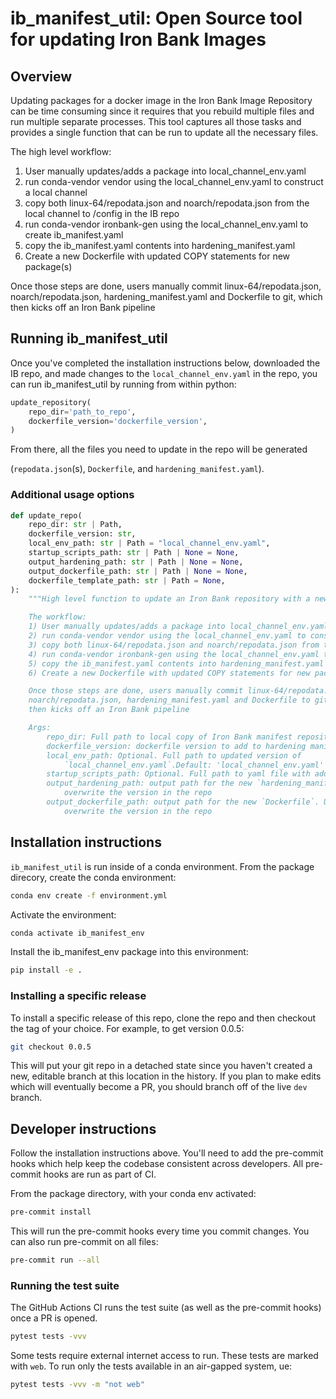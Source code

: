 # ib_manifest_util: Open Source tool for updating Iron Bank Images

## Overview

Updating packages for a docker image in the Iron Bank Image Repository can be
time consuming since it requires that you rebuild multiple files and run
multiple separate processes. This tool captures all those tasks and provides
a single function that can be run to update all the necessary files.

The high level workflow:
1) User manually updates/adds a package into local_channel_env.yaml
2) run conda-vendor vendor using the local_channel_env.yaml to construct a local channel
3) copy both linux-64/repodata.json and noarch/repodata.json from the local channel to /config in the IB repo
4) run conda-vendor ironbank-gen using the local_channel_env.yaml to create ib_manifest.yaml
5) copy the ib_manifest.yaml contents into hardening_manifest.yaml
6) Create a new Dockerfile with updated COPY statements for new package(s)

Once those steps are done, users manually commit linux-64/repodata.json,
noarch/repodata.json, hardening_manifest.yaml and Dockerfile to git, which
then kicks off an Iron Bank pipeline

## Running ib_manifest_util

Once you've completed the installation instructions below, downloaded the IB
repo, and made changes to the `local_channel_env.yaml` in the repo, you can run
ib_manifest_util by running from within python:

```python
update_repository(
    repo_dir='path_to_repo',
    dockerfile_version='dockerfile_version',
)
```

From there, all the files you need to update in the repo will be generated

(`repodata.json`(s), `Dockerfile`, and `hardening_manifest.yaml`).

### Additional usage options

```python
def update_repo(
    repo_dir: str | Path,
    dockerfile_version: str,
    local_env_path: str | Path = "local_channel_env.yaml",
    startup_scripts_path: str | Path | None = None,
    output_hardening_path: str | Path | None = None,
    output_dockerfile_path: str | Path | None = None,
    dockerfile_template_path: str | Path = None,
):
    """High level function to update an Iron Bank repository with a new environment.

    The workflow:
    1) User manually updates/adds a package into local_channel_env.yaml
    2) run conda-vendor vendor using the local_channel_env.yaml to construct a local channel
    3) copy both linux-64/repodata.json and noarch/repodata.json from the local channel to /config in the IB repo
    4) run conda-vendor ironbank-gen using the local_channel_env.yaml to create ib_manifest.yaml
    5) copy the ib_manifest.yaml contents into hardening_manifest.yaml
    6) Create a new Dockerfile with updated COPY statements for new package(s)

    Once those steps are done, users manually commit linux-64/repodata.json,
    noarch/repodata.json, hardening_manifest.yaml and Dockerfile to git, which
    then kicks off an Iron Bank pipeline

    Args:
        repo_dir: Full path to local copy of Iron Bank manifest repository.
        dockerfile_version: dockerfile version to add to hardening manifest.
        local_env_path: Optional. Full path to updated version of
            `local_channel_env.yaml`.Default: 'local_channel_env.yaml'
        startup_scripts_path: Optional. Full path to yaml file with additional startup scripts.
        output_hardening_path: output path for the new `hardening_manifest.yaml`. Use `None` to
            overwrite the version in the repo
        output_dockerfile_path: output path for the new `Dockerfile`. Use `None` to
            overwrite the version in the repo
```

## Installation instructions

`ib_manifest_util` is run inside of a conda environment. From the package direcory, create
the conda environment:
```bash
conda env create -f environment.yml
```
Activate the environment:
```bash
conda activate ib_manifest_env
```
Install the ib_manifest_env package into this environment:
```bash
pip install -e .
```

### Installing a specific release

To install a specific release of this repo, clone the repo and then checkout
the tag of your choice. For example, to get version 0.0.5:

```bash
git checkout 0.0.5
```

This will put your git repo in a detached state since you haven't created a
new, editable branch at this location in the history. If you plan to make
edits which will eventually become a PR, you should branch off of the live
`dev` branch.


## Developer instructions

Follow the installation instructions above. You'll need to add the pre-commit
hooks which help keep the codebase consistent across developers. All pre-commit
hooks are run as part of CI.

From the package directory, with your conda env activated:

```bash
pre-commit install
```

This will run the pre-commit hooks every time you commit changes. You can
also run pre-commit on all files:

```bash
pre-commit run --all
```

### Running the test suite

The GitHub Actions CI runs the test suite (as well as the pre-commit hooks) once a
PR is opened.

```bash
pytest tests -vvv
```

Some tests require external internet access to run. These tests are marked with
`web`. To run only the tests available in an air-gapped system, ue:

```bash
pytest tests -vvv -m "not web"
```
